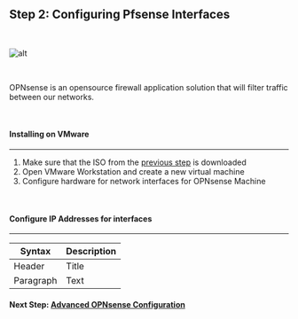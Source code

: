 ## Step 2: Configuring Pfsense Interfaces

<br>

![alt](https://upload.wikimedia.org/wikipedia/commons/thumb/c/c3/Opnsense-logo.svg/2560px-Opnsense-logo.svg.png)

<br>

OPNsense is an opensource firewall application solution that will filter traffic between our networks. 

<br>

#### Installing on VMware
---
1. Make sure that the ISO from the [previous step](Step1.md) is downloaded
2. Open VMware Workstation and create a new virtual machine
3. Configure hardware for network interfaces for OPNsense Machine

<br>

#### Configure IP Addresses for interfaces
---

| Syntax      | Description |
| ----------- | ----------- |
| Header      | Title       |
| Paragraph   | Text        |



#### Next Step: [Advanced OPNsense Configuration](Step3.md)

